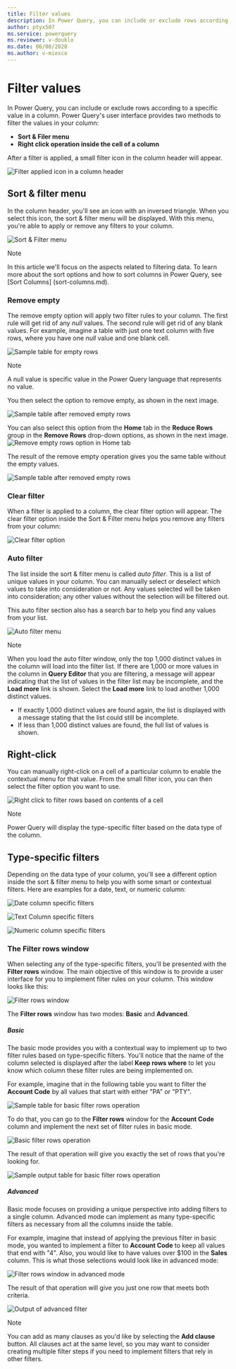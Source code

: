 ```yaml
---
title: Filter values
description: In Power Query, you can include or exclude rows according to a specific value using any of the filter options inside a column.
author: ptyx507
ms.service: powerquery
ms.reviewer: v-douklo
ms.date: 06/08/2020
ms.author: v-miesco
---
```


# Filter values

In Power Query, you can include or exclude rows according to a specific value in a column. Power Query's user interface provides two methods to filter the values in your column:
* **Sort & Filer menu**
* **Right click operation inside the cell of a column**

After a filter is applied, a small filter icon in the column header will appear.

![Filter applied icon in a column header](images/me-filter-values-filter-icon.png)

## Sort & filter menu

In the column header, you'll see an icon with an inversed triangle. When you select this icon, the sort & filter menu will be displayed. With this menu, you're able to apply or remove any filters to your column.

![Sort & Filter menu](images/me-filter-values-sort-filter-menu.png)

> [!Note] 
> In this article we'll focus on the aspects related to filtering data. To learn more about the sort options and how to sort columns in Power Query, see [Sort Columns] (sort-columns.md).  

### Remove empty

The remove empty option will apply two filter rules to your column. The first rule will get rid of any *null* values. The second rule will get rid of any blank values. For example, imagine a table with just one text column with five rows, where you have one *null* value and one blank cell.

![Sample table for empty rows](images/me-filter-values-sample-for-empty-rows.png)

> [!Note]
> A null value is specific value in the Power Query language that represents no value.

You then select the option to remove empty, as shown in the next image.

![Sample table after removed empty rows](images/me-filter-values-remove-empty.png)

You can also select this option from the **Home** tab in the **Reduce Rows** group in the **Remove Rows** drop-down options, as shown in the next image.
![Remove empty rows option in Home tab](images/me-filter-values-remove-rows-empty.png)

The result of the remove empty operation gives you the same table without the empty values.

![Sample table after removed empty rows](images/me-filter-values-after-remove-empty.png)

### Clear filter

When a filter is applied to a column, the clear filter option will appear. The clear filter option inside the Sort & Filter menu helps you remove any filters from your column:

![Clear filter option](images/me-filter-values-clear-filter.png)

### Auto filter

The list inside the sort & filter menu is called *auto filter*. This is a list of unique values in your column. You can manually select or deselect which values to take into consideration or not. Any values selected will be taken into consideration; any other values without the selection will be filtered out.

This auto filter section also has a search bar to help you find any values from your list.

![Auto filter menu](images/me-filter-values-auto-filter-menu.png)

> [!Note] 
> When you load the auto filter window, only the top 1,000 distinct values in the column will load into the filter list. If there are 1,000 or more values in the column in **Query Editor** that you are filtering, a message will appear indicating that the list of values in the filter list may be incomplete, and the **Load more** link is shown. Select the **Load more** link to load another 1,000 distinct values.
>
> * If exactly 1,000 distinct values are found again, the list is displayed with a message stating that the list could still be incomplete.
> * If less than 1,000 distinct values are found, the full list of values is shown.

## Right-click

You can manually right-click on a cell of a particular column to enable the contextual menu for that value. From the small filter icon, you can then select the filter option you want to use.

![Right click to filter rows based on contents of a cell](images/me-filter-values-right-click.png)

> [!Note]
> Power Query will display the type-specific filter based on the data type of the column.

## Type-specific filters

Depending on the data type of your column, you'll see a different option inside the sort & filter menu to help you with some smart or contextual filters. Here are examples for a date, text, or numeric column:

![Date column specific filters](images/me-filter-values-date-column.png)

![Text Column specific filters](images/me-filter-values-text-column.png)

![Numeric column specific filters](images/me-filter-values-numeric-column.png)

### The Filter rows window

When selecting any of the type-specific filters, you'll be presented with the **Filter rows** window. The main objective of this window is to provide a user interface for you to implement filter rules on your column. This window looks like this:

![Filter rows window](images/me-filter-values-filter-rows-window.png)

The **Filter rows** window has two modes: **Basic** and **Advanced**.

##### Basic

The basic mode provides you with a contextual way to implement up to two filter rules based on type-specific filters. You'll notice that the name of the column selected is displayed after the label **Keep rows where** to let you know which column these filter rules are being implemented on.

For example, imagine that in the following table you want to filter the **Account Code** by all values that start with either "PA" or "PTY".

![Sample table for basic filter rows operation](images/me-filter-values-sample-table.png)

To do that, you can go to the **Filter rows** window for the **Account Code** column and implement the next set of filter rules in basic mode.

![Basic filter rows operation](images/me-filter-values-filter-rows-window-basic-mode.png)

The result of that operation will give you exactly the set of rows that you're looking for.

![Sample output table for basic filter rows operation](images/me-filter-values-filter-rows-window-basic-mode-output.png)

##### Advanced

Basic mode focuses on providing a unique perspective into adding filters to a single column. Advanced mode can implement as many type-specific filters as necessary from all the columns inside the table.

For example, imagine that instead of applying the previous filter in basic mode, you wanted to implement a filter to **Account Code** to keep all values that end with "4". Also, you would like to have values over $100 in the **Sales** column. This is what those selections would look like in advanced mode:

![Filter rows window in advanced mode](images/me-filter-values-filter-rows-window-advanced-mode.png)

The result of that operation will give you just one row that meets both criteria.

![Output of advanced filter](images/me-filter-values-filter-rows-window-advanced-mode-output.png)

> [!Note]
> You can add as many clauses as you'd like by selecting the **Add clause** button. All clauses act at the same level, so you may want to consider creating multiple filter steps if you need to implement filters that rely in other filters.
